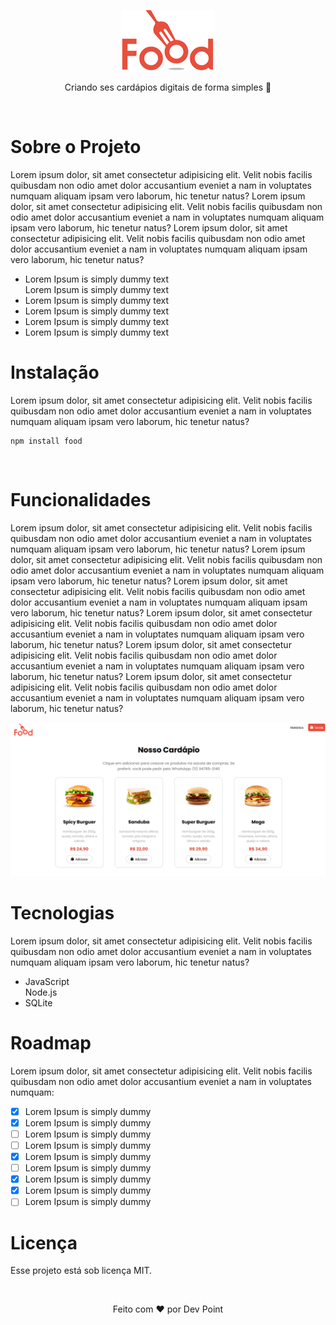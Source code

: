 <p align="center">
    <img src="https://github.com/AndersonMGarcia/Food/blob/master/src/assets/logo.png" width="150"/>
</p>
<p align="center">
  Criando ses cardápios digitais de forma simples 🍟 
</p>

<br>

<h1>Sobre o Projeto</h1>

<p>Lorem ipsum dolor, sit amet consectetur adipisicing elit. Velit nobis facilis quibusdam non odio amet dolor accusantium eveniet a nam in voluptates numquam aliquam ipsam vero laborum, hic tenetur natus?
   Lorem ipsum dolor, sit amet consectetur adipisicing elit. Velit nobis facilis quibusdam non odio amet dolor accusantium eveniet a nam in voluptates numquam aliquam ipsam vero laborum, hic tenetur natus?
   Lorem ipsum dolor, sit amet consectetur adipisicing elit. Velit nobis facilis quibusdam non odio amet dolor accusantium eveniet a nam in voluptates numquam aliquam ipsam vero laborum, hic tenetur natus?
</p>

<ul>
  <li>Lorem Ipsum is simply dummy text</li
  <li>Lorem Ipsum is simply dummy text</li>
  <li>Lorem Ipsum is simply dummy text</li>
  <li>Lorem Ipsum is simply dummy text</li>
  <li>Lorem Ipsum is simply dummy text</li>
  <li>Lorem Ipsum is simply dummy text</li>
</ul>

<h1>Instalação</h1>
<p>
  Lorem ipsum dolor, sit amet consectetur adipisicing elit. Velit nobis facilis quibusdam non odio amet dolor accusantium eveniet a nam in voluptates numquam aliquam ipsam vero laborum, hic tenetur natus?   
</p>

```
npm install food
```


<br>

<h1>Funcionalidades</h1>

<p>
  Lorem ipsum dolor, sit amet consectetur adipisicing elit. Velit nobis facilis quibusdam non odio amet dolor accusantium eveniet a nam in voluptates numquam aliquam ipsam vero laborum, hic tenetur natus?
  Lorem ipsum dolor, sit amet consectetur adipisicing elit. Velit nobis facilis quibusdam non odio amet dolor accusantium eveniet a nam in voluptates numquam aliquam ipsam vero laborum, hic tenetur natus?
  Lorem ipsum dolor, sit amet consectetur adipisicing elit. Velit nobis facilis quibusdam non odio amet dolor accusantium eveniet a nam in voluptates numquam aliquam ipsam vero laborum, hic tenetur natus?
  Lorem ipsum dolor, sit amet consectetur adipisicing elit. Velit nobis facilis quibusdam non odio amet dolor accusantium eveniet a nam in voluptates numquam aliquam ipsam vero laborum, hic tenetur natus?
  Lorem ipsum dolor, sit amet consectetur adipisicing elit. Velit nobis facilis quibusdam non odio amet dolor accusantium eveniet a nam in voluptates numquam aliquam ipsam vero laborum, hic tenetur natus?
  Lorem ipsum dolor, sit amet consectetur adipisicing elit. Velit nobis facilis quibusdam non odio amet dolor accusantium eveniet a nam in voluptates numquam aliquam ipsam vero laborum, hic tenetur natus?
</p>

<img src="https://github.com/AndersonMGarcia/Food/blob/master/src/assets/tela01.png">

<h1>Tecnologias</h1>

<p>
  Lorem ipsum dolor, sit amet consectetur adipisicing elit. Velit nobis facilis quibusdam non odio amet dolor accusantium eveniet a nam in voluptates numquam aliquam ipsam vero laborum, hic tenetur natus?
</p>

<ul>
  <li>JavaScript</li
  <li>Node.js</li>
  <li>SQLite</li>  
</ul>

<h1>Roadmap</h1>

<p>Lorem ipsum dolor, sit amet consectetur adipisicing elit. Velit nobis facilis quibusdam non odio amet dolor accusantium eveniet a nam in voluptates numquam: </p>

- [x] Lorem Ipsum is simply dummy
- [x] Lorem Ipsum is simply dummy
- [ ] Lorem Ipsum is simply dummy
- [ ] Lorem Ipsum is simply dummy
- [x] Lorem Ipsum is simply dummy
- [ ] Lorem Ipsum is simply dummy
- [x] Lorem Ipsum is simply dummy
- [x] Lorem Ipsum is simply dummy
- [ ] Lorem Ipsum is simply dummy

<h1>Licença</h1>

<p>Esse projeto está sob licença MIT.</p>
<br>
<p align="center">Feito com ❤️ por Dev Point</p>


